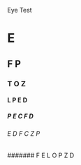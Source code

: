 Eye Test
# E
## F P
### T O Z
#### L P E D
##### P E C F D
###### E D F C Z P
####### F E L O P Z D
